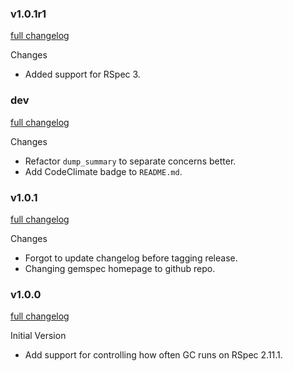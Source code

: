 ### v1.0.1r1
[full changelog](http://github.com/MrJoy/rspec-gc-control/compare/v1.0.0...v1.0.1)

Changes

* Added support for RSpec 3.

### dev
[full changelog](http://github.com/MrJoy/rspec-gc-control/compare/v1.0.1...master)

Changes

* Refactor `dump_summary` to separate concerns better.
* Add CodeClimate badge to `README.md`.

### v1.0.1
[full changelog](http://github.com/MrJoy/rspec-gc-control/compare/v1.0.0...v1.0.1)

Changes

* Forgot to update changelog before tagging release.
* Changing gemspec homepage to github repo.

### v1.0.0
[full changelog](http://github.com/MrJoy/rspec-gc-control/compare/1d2bd61...v1.0.0)

Initial Version

* Add support for controlling how often GC runs on RSpec 2.11.1.
